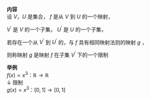 **内容**  
设 $V，U$ 是集合， $f$ 是从 $V$ 到 $U$ 的一个映射，  
  
 $V^\prime$ 是 $V$ 的一个子集， $U^\prime$ 是 $U$ 的一个子集，  
  
若存在一个从 $V^\prime$ 到 $U^\prime$ 的，与 $f$ 具有相同映射法则的映射 $g$ ，  
  
则称映射 $g$ 是映射 $f$ 在子集 $V^\prime$ 下的一个限制  
  
**举例**  
 $f(x)=x^3：\mathbb R\longrightarrow\mathbb R$   
 $\downarrow$ 限制  
 $g(x)=x^3：[0,1]\longrightarrow[0,1]$   
